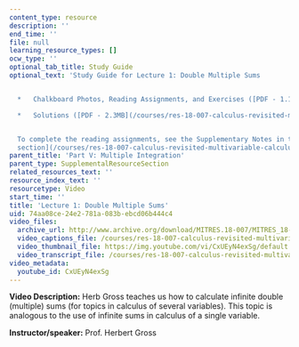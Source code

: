 ```yaml
---
content_type: resource
description: ''
end_time: ''
file: null
learning_resource_types: []
ocw_type: ''
optional_tab_title: Study Guide
optional_text: 'Study Guide for Lecture 1: Double Multiple Sums


  *   Chalkboard Photos, Reading Assignments, and Exercises ([PDF - 1.1MB](/courses/res-18-007-calculus-revisited-multivariable-calculus-fall-2011/resources/mitres_18_007_partv_lec01))

  *   Solutions ([PDF - 2.3MB](/courses/res-18-007-calculus-revisited-multivariable-calculus-fall-2011/resources/mitres_18_007_partv_sol01))


  To complete the reading assignments, see the Supplementary Notes in the [Study Materials
  section](/courses/res-18-007-calculus-revisited-multivariable-calculus-fall-2011/pages/study-materials).'
parent_title: 'Part V: Multiple Integration'
parent_type: SupplementalResourceSection
related_resources_text: ''
resource_index_text: ''
resourcetype: Video
start_time: ''
title: 'Lecture 1: Double Multiple Sums'
uid: 74aa08ce-24e2-781a-083b-ebcd06b444c4
video_files:
  archive_url: http://www.archive.org/download/MITRES.18-007/MITRES_18-007_Part5_lec1_300k.mp4
  video_captions_file: /courses/res-18-007-calculus-revisited-multivariable-calculus-fall-2011/6017e396fec85632a03668d7af2a56a6_CxUEyN4exSg.vtt
  video_thumbnail_file: https://img.youtube.com/vi/CxUEyN4exSg/default.jpg
  video_transcript_file: /courses/res-18-007-calculus-revisited-multivariable-calculus-fall-2011/51aec633e54249749eb826dbb5bb58d6_CxUEyN4exSg.pdf
video_metadata:
  youtube_id: CxUEyN4exSg
---
```


**Video Description:** Herb Gross teaches us how to calculate infinite double (multiple) sums (for topics in calculus of several variables). This topic is analogous to the use of infinite sums in calculus of a single variable.

**Instructor/speaker:** Prof. Herbert Gross



